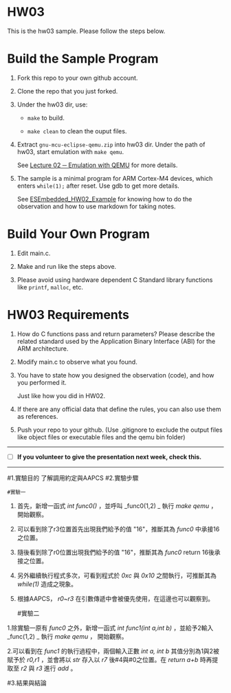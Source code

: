 HW03
===
This is the hw03 sample. Please follow the steps below.

# Build the Sample Program

1. Fork this repo to your own github account.

2. Clone the repo that you just forked.

3. Under the hw03 dir, use:

	* `make` to build.

	* `make clean` to clean the ouput files.

4. Extract `gnu-mcu-eclipse-qemu.zip` into hw03 dir. Under the path of hw03, start emulation with `make qemu`.

	See [Lecture 02 ─ Emulation with QEMU] for more details.

5. The sample is a minimal program for ARM Cortex-M4 devices, which enters `while(1);` after reset. Use gdb to get more details.

	See [ESEmbedded_HW02_Example] for knowing how to do the observation and how to use markdown for taking notes.

# Build Your Own Program

1. Edit main.c.

2. Make and run like the steps above.

3. Please avoid using hardware dependent C Standard library functions like `printf`, `malloc`, etc.

# HW03 Requirements

1. How do C functions pass and return parameters? Please describe the related standard used by the Application Binary Interface (ABI) for the ARM architecture.

2. Modify main.c to observe what you found.

3. You have to state how you designed the observation (code), and how you performed it.

	Just like how you did in HW02.

3. If there are any official data that define the rules, you can also use them as references.

4. Push your repo to your github. (Use .gitignore to exclude the output files like object files or executable files and the qemu bin folder)

[Lecture 02 ─ Emulation with QEMU]: http://www.nc.es.ncku.edu.tw/course/embedded/02/#Emulation-with-QEMU
[ESEmbedded_HW02_Example]: https://github.com/vwxyzjimmy/ESEmbedded_HW02_Example

--------------------

- [ ] **If you volunteer to give the presentation next week, check this.**

--------------------

#1.實驗目的
	了解調用約定與AAPCS
#2.實驗步驟

	#實驗一

1. 首先，新增一函式  _int func0()_ ，並呼叫 _func0(1,2) _ 執行 _make qemu_ ， 開始觀察。
	
2. 可以看到除了r3位置首先出現我們給予的值 "16"，推斷其為 _func0_ 中承接16之位置。

3. 隨後看到除了r0位置出現我們給予的值 "16"，推斷其為 _func0_ return 16後承接之位置。

4. 另外繼續執行程式多次，可看到程式於 _0xc_ 與 _0x10_ 之間執行，可推斷其為 _while(1)_ 造成之現象。

5. 根據AAPCS， _r0~r3_ 在引數傳遞中會被優先使用，在這邊也可以觀察到。

	#實驗二

1.除實驗一原有 _func0_ 之外，新增一函式  _int func1(int a,int b)_ ，並給予2輸入 _func(1,2) _ 執行 _make qemu_ ， 開始觀察。
	
2.可以看到在 _func1_ 的執行過程中，兩個輸入正數 _int a, int b_ 其值分別為1與2被賦予於 _r0,r1_ ，並會將以 _str_ 存入以 _r7_ 後#4與#0之位置。在 _return a+b_ 時再提取至 _r2_ 與 _r3_ 進行 _add_ 。 

#3.結果與結論
	
	
